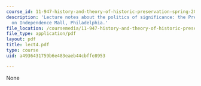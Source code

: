 ```yaml
---
course_id: 11-947-history-and-theory-of-historic-preservation-spring-2007
description: 'Lecture notes about the politics of significance: the President''s House
  on Independence Mall, Philadelphia.'
file_location: /coursemedia/11-947-history-and-theory-of-historic-preservation-spring-2007/a4936431759b6e483eaeb44cbffe8953_lect4.pdf
file_type: application/pdf
layout: pdf
title: lect4.pdf
type: course
uid: a4936431759b6e483eaeb44cbffe8953

---
```

None